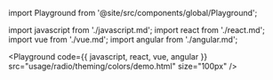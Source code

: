 import Playground from '@site/src/components/global/Playground';

import javascript from './javascript.md';
import react from './react.md';
import vue from './vue.md';
import angular from './angular.md';

<Playground code={{ javascript, react, vue, angular }} src="usage/radio/theming/colors/demo.html" size="100px" />
